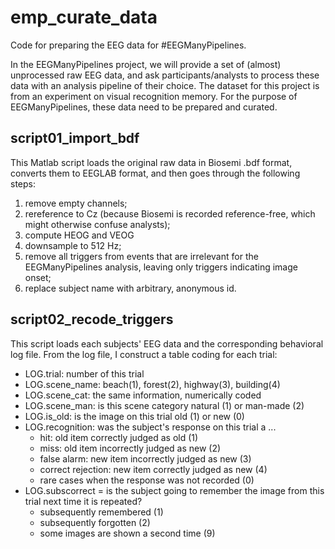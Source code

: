 # emp_curate_data
Code for preparing the EEG data for #EEGManyPipelines.


In the EEGManyPipelines project, we will provide a set of (almost) unprocessed raw EEG data, and ask participants/analysts to process these data with an analysis pipeline of their choice. The dataset for this project is from an experiment on visual recognition memory. For the purpose of EEGManyPipelines, these data need to be prepared and curated.

## script01_import_bdf
This Matlab script loads the original raw data in Biosemi .bdf format, converts them to EEGLAB format, and then goes through the following steps:
1. remove empty channels;
2. rereference to Cz (because Biosemi is recorded reference-free, which might otherwise confuse analysts);
3. compute HEOG and VEOG
4. downsample to 512 Hz;
5. remove all triggers from events that are irrelevant for the EEGManyPipelines analysis, leaving only triggers indicating image onset;
6. replace subject name with arbitrary, anonymous id.

## script02_recode_triggers
This script loads each subjects' EEG data and the corresponding behavioral log file. From the log file, I construct a table coding for each trial:
- LOG.trial: number of this trial
- LOG.scene_name: beach(1), forest(2), highway(3), building(4)
- LOG.scene_cat: the same information, numerically coded
- LOG.scene_man: is this scene category natural (1) or man-made (2)
- LOG.is_old: is the image on this trial old (1) or new (0)
- LOG.recognition: was the subject's response on this trial a ...
  - hit: old item correctly judged as old (1)
  - miss: old item incorrectly judged as new (2)
  - false alarm: new item incorrectly judged as new (3)
  - correct rejection: new item correctly judged as new (4)
  - rare cases when the response was not recorded (0)
- LOG.subscorrect = is the subject going to remember the image from this trial next time it is repeated?
  - subsequently remembered (1)
  - subsequently forgotten (2)
  - some images are shown a second time (9)
